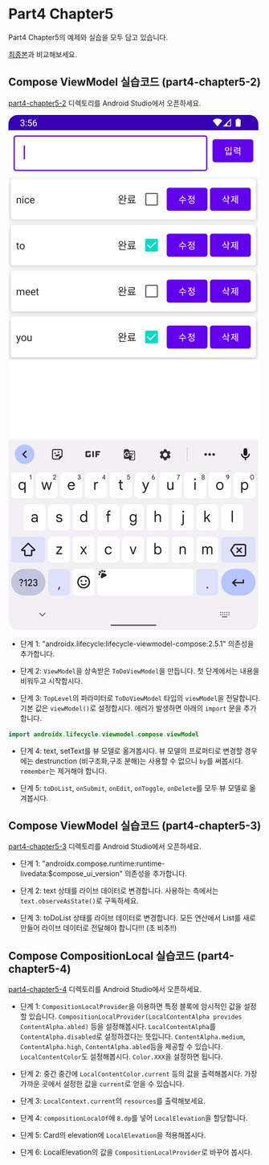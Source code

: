 # Part4 Chapter5

Part4 Chapter5의 예제와 실습을 모두 담고 있습니다.

[최종본](../../tree/final)과 비교해보세요.

## Compose ViewModel 실습코드 (part4-chapter5-2)

[part4-chapter5-2](part4-chapter5-2) 디렉토리를 Android Studio에서 오픈하세요.

![ViewModel 예](./screenshots/viewmodel.png)

 * 단계 1: "androidx.lifecycle:lifecycle-viewmodel-compose:2.5.1" 의존성을 추가합니다.

 * 단계 2: `ViewModel`을 상속받은 `ToDoViewModel`을 만듭니다. 첫 단계에서는 내용을 비워두고 시작합시다.

 * 단계 3: `TopLevel`의 파라미터로 `ToDoViewModel` 타입의 `viewModel`을
  전달합니다. 기본 값은 `viewModel()`로 설정합시다.
  에러가 발생하면 아래의 `import` 문을 추가합니다.

  ```kotlin
  import androidx.lifecycle.viewmodel.compose.viewModel
  ```

 * 단계 4: text, setText를 뷰 모델로 옮겨봅시다.
  뷰 모델의 프로퍼티로 변경할 경우에는 destrunction (비구조화,구조 분해)는 사용할
  수 없으니 `by`를 써봅시다. `remember`는 제거해야 합니다.

 * 단계 5: `toDoList`, `onSubmit`, `onEdit`, `onToggle`,
  `onDelete`를 모두 뷰 모델로 옮겨봅시다.

## Compose ViewModel 실습코드 (part4-chapter5-3)

[part4-chapter5-3](part4-chapter5-3) 디렉토리를 Android Studio에서 오픈하세요.

 * 단계 1: "androidx.compose.runtime:runtime-livedata:$compose_ui_version" 의존성을 추가합니다.

 * 단계 2: text 상태를 라이브 데이터로 변경합니다.
  사용하는 측에서는 `text.observeAsState()`로 구독하세요.

 * 단계 3: toDoList 상태를 라이브 데이터로 변경합니다.
  모든 연산에서 List를 새로 만들어 라이브 데이터로 전달해야 합니다!!!
  (초 비추!!)

## Compose CompositionLocal 실습코드 (part4-chapter5-4)

[part4-chapter5-4](part4-chapter5-4) 디렉토리를 Android Studio에서 오픈하세요.

  * 단계 1: `CompositionLocalProvider`을 이용하면 특정 블록에 암시적인 값을 설정할 있습니다.
  `CompositionLocalProvider(LocalContentAlpha provides ContentAlpha.abled)`
  등을 설정해봅시다.
  `LocalContentAlpha`를 `ContentAlpha.disabled`로 설정하겠다는 뜻입니다.
  `ContentAlpha.medium`, `ContentAlpha.high`, `ContentAlpha.abled`등을
  제공할 수 있습니다.
  `LocalContentColor`도 설정해봅시다. `Color.XXX`을 설정하면 됩니다.

 * 단계 2: 중간 중간에 `LocalContentColor.current` 등의 값을 출력해봅시다.
  가장 가까운 곳에서 설정한 값을 `current`로 얻을 수 있습니다.

 * 단계 3: `LocalContext.current`의 `resources`를 출력해보세요.

 * 단계 4: `compositionLocalOf`에 `8.dp`를 넣어 `LocalElevation`을 할당합니다.

 * 단계 5: Card의 elevation에 `LocalElevation`을 적용해봅시다.
 * 단계 6: LocalElevation의 값을 `CompositionLocalProvider`로
  바꾸어 봅시다.